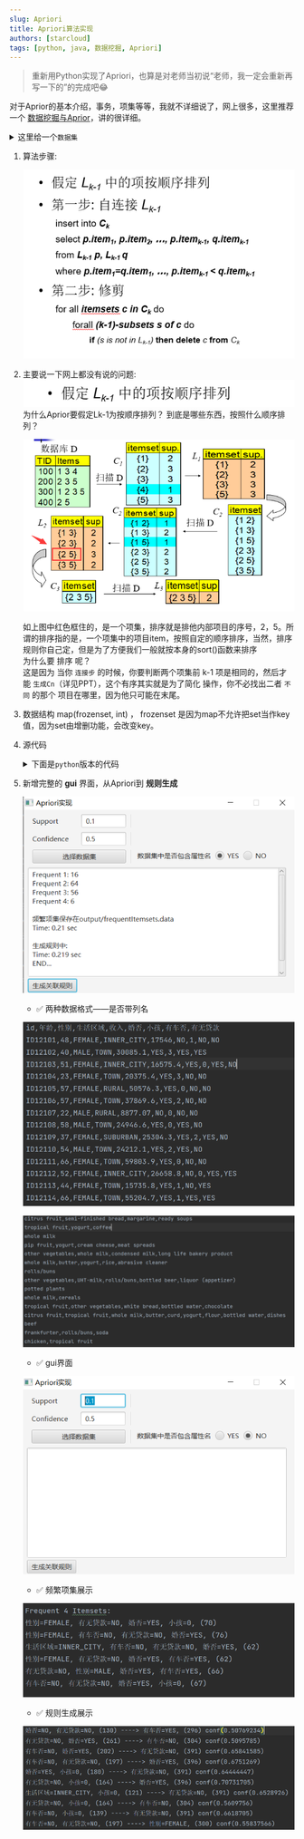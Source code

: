 ```yaml
---
slug: Apriori
title: Apriori算法实现
authors: [starcloud]
tags: [python, java, 数据挖掘, Apriori]
---
```



> 重新用Python实现了Apriori，也算是对老师当初说“老师，我一定会重新再写一下的”的完成吧😂

<!--truncate-->


对于Aprior的基本介绍，事务，项集等等，我就不详细说了，网上很多，这里推荐一个 [数据挖掘与Aprior](https://wenku.baidu.com/view/3cf2e25a4028915f814dc264.html)，讲的很详细。


<details>
  <summary>这里给一个<code>数据集</code></summary>

链接: https://pan.baidu.com/s/13k8cAo6czlBTRMzX8Ml5xg 提取码: 8wun (这个链接经提醒已经挂了) 

链接: https://pan.baidu.com/s/1AeYRoyvfCb5FRCdhduMO-A 提取码: 9ysz 

PPT 
链接: https://pan.baidu.com/s/1erls8n4kVCucqlqeQwcmsg 提取码: ktwx 

</details>


1. 算法步骤: 

    ![image.png](./算法步骤.png)

2. 主要说一下网上都没有说的问题:  
    ![image.png](./按顺序排列.png)  
    为什么Aprior要假定Lk-1为按顺序排列？
    到底是哪些东西，按照什么顺序排列？

    
    ![image.png](./算法模拟.png)  

    如上图中红色框住的，是一个项集，排序就是排他内部项目的序号，2，5。所谓的排序指的是，一个项集中的项目item，按照自定的顺序排序，当然，排序规则你自己定，但是为了方便我们一般就按本身的sort()函数来排序  
    为什么要 排序 呢？  
    这是因为  当你 `连接步` 的时候，你要判断两个项集前 k-1 项是相同的，然后才能 `生成Cn`（详见PPT），这个有序其实就是为了简化 操作，你不必找出二者 `不同` 的那个 项目在哪里，因为他只可能在末尾。


3. 数据结构  map(frozenset, int) ，
    frozenset 是因为map不允许把set当作key值，因为set由增删功能，会改变key。
4. 源代码 
    <details>
      <summary>下面是<code>python</code>版本的代码</summary>

    ```python
    def getData():
        f = open("./dataMining/retail.dat")
        data = f.readlines()
        ls = []
        for line in data:
            line = line.replace("\n","")
            line = line[:-1]
            ls.append(list(line.split(' ')))
        f.close()
        return ls

    def genK1(database, support):
        k = {}
        k1 = {}
        for row in database:
            for col in row:
                k[col] = k.get(col, 0) + 1
        for key in k.keys():
            if k[key] >= support:
                s = set()
                s.add(key)
                ss = frozenset(s)
                k1[ss] = k[key]
        return k1

    def showKn(kn, n):
        print('k' + str(n) + ':')
        print('count is ' + str(len(kn)))
        for s in kn.keys():
            l = list(s)
            l.sort()
            print("({}, {})".format(l, kn.get(s)))

    def selfJoin(km):
        cn = {}
        for s1 in km.keys():
            ls1 = list(s1)
            ls1.sort()
            if len(ls1) == 1:
                s1sub = set()
            else:
                s1sub = set(ls1[:-1])
            for s2 in km.keys():
                if s2 != s1:
                    ls2 = list(s2)
                    ls2.sort()
                    if len(ls2) == 1:
                        s2sub = set()
                    else:
                        s2sub = set(ls2[:-1])
                    if s1sub == s2sub:
                        l = ls1.copy()
                        l.append(ls2[-1])
                        l.sort()
                        # s = set(l)
                        ss = frozenset(l)
                        cn[ss] = 0
        return cn

    def cut(cn, km):
        #km是 n-1位的频繁项，cn是预备项
        cnCutted = cn.copy()
        for s in cn.keys():
            s1 = set(s)
            for i in s1:
                s2 = s1.copy()
                s2.remove(i)
                s2 = frozenset(s2)
                if s2 not in km:
                    # if s in cnCutted.keys():
                    #     del cnCutted[s]
                    #当一个s 由于他的子序列 不是频繁的而被删除时,
                    #应当break，他已经完成了  删除了 ，或者增加判断语句
                    del cnCutted[s]     
                    break
        return cnCutted

    def genCn(km, n):
        cn = selfJoin(km)
        # showKn(cn, n)  剪枝前
        cnCutted = cut(cn, km)
        # showKn(cnCutted, n)  剪枝后
        return cnCutted

    def getItemsCount(t, database):
        #遍历数据库
        t = set(t)
        count = 0
        for row in database:
            flag = 1
            for item in t:
                if item not in row:
                    flag = 0
                    break
            if flag == 1:
                count = count + 1
        return count

    def getKnNext(cnNext, database, support):
        knNext1 = {}
        knNext = {}
        for t in cnNext.keys():
            tCount = getItemsCount(t, database)
            knNext1[t] = tCount
        for i in knNext1.keys():
            if knNext1[i] >= support:
                knNext[i] = knNext1[i]
        return knNext

    def main():
        support = 88162*0.02
        database = getData()
        k1 = genK1(database, support)
        kn = k1
        n = 1
        while len(kn) != 0:
            showKn(kn, n)
            n = n + 1
            cnNext = genCn(kn, n)
            kn = getKnNext(cnNext, database, support)

    main()

    ```
    </details>

5. 新增完整的 **gui** 界面，从Apriori到 **规则生成** 

   ![image.png](./Apriori_java_2.PNG)


   - :white_check_mark: 两种数据格式——是否带列名 

   ![image.png](./data_Attr.png)  

   ![image.png](./data_noAttr.png)  

   - :white_check_mark: gui界面  

   ![image.png](./Apripri_java_1.PNG)  

   - :white_check_mark: 频繁项集展示  

   ![image.png](./Kn.PNG)  

   - :white_check_mark: 规则生成展示  
   
   ![image.png](./rules.PNG)  